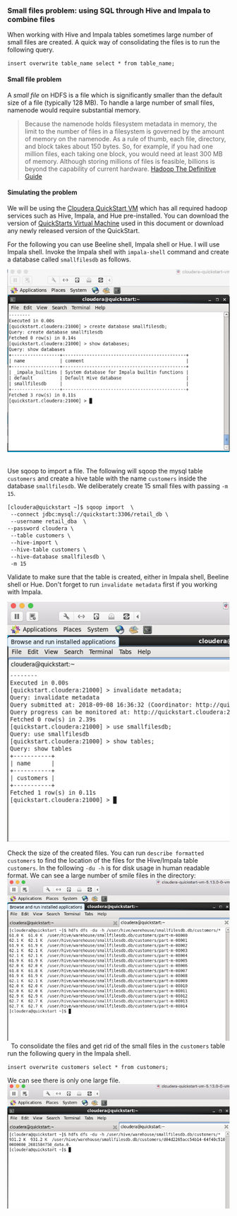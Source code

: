 ### Small files problem: using SQL through Hive and Impala to combine files

When working with Hive and Impala tables sometimes large number of small files are created. A quick way of consolidating the files is to run the following query. 

```
insert overwrite table_name select * from table_name;
```

 
#### Small file problem
A _small file_ on HDFS is a file which is significantly smaller than the default size of a file (typically 128 MB). To handle a large number of small files, namenode would require substantial memory. 

> Because the namenode holds filesystem metadata in memory, the limit to the number of files in a filesystem is governed by the amount of memory on the namenode. As a rule of thumb, each file, directory, and block takes about 150 bytes. So, for example, if you had one million files, each taking one block, you would need at least 300 MB of memory. Although storing millions of files is feasible, billions is beyond the capability of current hardware.
[Hadoop The Definitive Guide](https://www.amazon.co.uk/Hadoop-Definitive-Guide-Tom-White) 

#### Simulating the problem
We will be using the [Cloudera QuickStart VM](https://www.cloudera.com/documentation/enterprise/latest/topics/cloudera_quickstart_vm.html) which has all required hadoop services such as Hive, Impala, and Hue pre-installed.  You can download  the version of [QuickStarts Virtual Machine](https://www.cloudera.com/downloads/quickstart_vms/5-13.html) used in this  document or download any newly released version of the QuickStart. 

For the following you can use Beeline shell, Impala shell or Hue. I will use Impala shell. Invoke the Impala shell with `impala-shell` command and create a database called `smallfilesdb` as follows. 

![creating a database called smallfilesdb](/files/createdatabase.png) 

Use sqoop to import a file. The following will sqoop the mysql table `customers` and create a hive table with the name `customers` inside the database `smallfilesdb`. We deliberately create 15 small files with passing `-m 15`.

```
[cloudera@quickstart ~]$ sqoop import  \
 --connect jdbc:mysql://quickstart:3306/retail_db \
 --username retail_dba  \
--password cloudera \
 --table customers \
 --hive-import \
 --hive-table customers \
 --hive-database smallfilesdb \
 -m 15
```

Validate to make sure that the table is created, either in Impala shell, Beeline shell or Hue. Don't forget to run `invalidate metadata` first if you working with Impala. 

![validate table is create](/files/validate.png)

Check the size of the created files. You can run `describe formatted customers` to find the location of the files for the Hive/Impala table `customers`. In the following
`-du -h` is for disk usage in human readable format. We can see a large number of smile files in the directory: ![many small files](/files/smallfiles.png) 
To consolidate the files and get rid of the small files  in the `customers` table run the following query in the Impala shell. 

```
insert overwrite customers select * from customers;
```

We can see there is only one large file. 
![no small files](/files/nosmallfiles.png)




